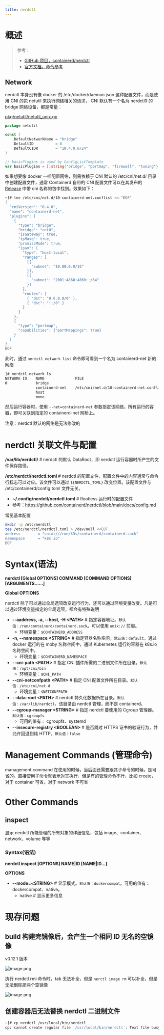 ```yaml
---
title: nerdctl
---
```


# 概述

> 参考：
>
> - [GitHub 项目，containerd/nerdctl](https://github.com/containerd/nerdctl)
> - [官方文档，命令参考](https://github.com/containerd/nerdctl#command-reference)

## Network

nerdctl 本身没有像 docker 的 /etc/docker/daemon.json 这种配置文件，而是使用 CNI 的包 netutil 来执行网络相关的请求， CNI 默认有一个名为 nerdctl0 的 bridge 网络设备，都是常量：

[pkg/netutil/netutil_unix.go](https://github.com/containerd/nerdctl/blob/v0.14.0/pkg/netutil/netutil_unix.go)

```go
package netutil

const (
	DefaultNetworkName = "bridge"
	DefaultID          = 0
	DefaultCIDR        = "10.4.0.0/24"
)

// basicPlugins is used by ConfigListTemplate
var basicPlugins = []string{"bridge", "portmap", "firewall", "tuning"}
```

如果想要像 docker 一样配置网络，则需依赖于 CNI 默认的 /etc/cni/net.d/ 目录中创建配置文件，通常 Containerd 自带的 CNI 配置文件可以在其发布的 [Release](https://github.com/containerd/containerd/releases) 中带 cni 名称的包中找到。效果如下：

```bash
~]# tee /etc/cni/net.d/10-containerd-net.conflist <<-"EOF"
{
  "cniVersion": "0.4.0",
  "name": "containerd-net",
  "plugins": [
    {
      "type": "bridge",
      "bridge": "cni0",
      "isGateway": true,
      "ipMasq": true,
      "promiscMode": true,
      "ipam": {
        "type": "host-local",
        "ranges": [
          [{
            "subnet": "10.88.0.0/16"
          }],
          [{
            "subnet": "2001:4860:4860::/64"
          }]
        ],
        "routes": [
          { "dst": "0.0.0.0/0" },
          { "dst": "::/0" }
        ]
      }
    },
    {
      "type": "portmap",
      "capabilities": {"portMappings": true}
    }
  ]
}
EOF
```

此时，通过 `nerdctl network list` 命令即可看到一个名为 containerd-net 新的网络

```bash
]# nerdctl network ls
NETWORK ID    NAME              FILE
0             bridge
              containerd-net    /etc/cni/net.d/10-containerd-net.conflist
              host
              none
```

然后运行容器时，使用 `--net=containerd-net` 参数指定该网络，所有运行的容器，即可关联到指定的 containerd-net 网桥上。

注意：nerdctl 默认的网络是无法修改的

# nerdctl 关联文件与配置

**/var/lib/nerdctl/** # nerdctl 的默认 DataRoot，即 nerdctl 运行容器时所产生的文件保存路径。

**/etc/nerdctl/nerdctl.toml** # nerdctl 的配置文件，配置文件中的内容通常与命令行标志可以对应。该文件可以通过 `${NERDCTL_TOML}` 改变位置。该配置文件与 /etc/containerd/config.toml 文件无关。

- **~/.config/nerdctl/nerdctl.toml** # Rootless 运行时的配置文件
- 参考：<https://github.com/containerd/nerdctl/blob/main/docs/config.md>

常见基本配置

```bash
mkdir -p /etc/nerdctl
tee /etc/nerdctl/nerdctl.toml > /dev/null <<EOF
address        = "unix:///run/k3s/containerd/containerd.sock"
namespace      = "k8s.io"
EOF
```

# Syntax(语法)

**nerdctl \[Global OPTIONS] COMMAND \[COMMAND OPTIONS] \[ARGUMENTS......]**

**Global OPTIONS**

nerdctl 除了可以通过全局选项改变运行行为，还可以通过环境变量改变。凡是可以通过环境变量指定的全局选项，都会有特殊说明

- **--aaddress, -a, --host, -H \<PATH>** # 指定容器地址。`默认值：/run/containerd/containerd.sock`。可以使用 `unix://` 前缀。
  - 环境变量：`$CONTAINERD_ADDRESS`
- **-n, --namespace \<STRING>** # 指定容器名称空间。`默认值：default`。通过 docker 运行的在 moby 名称空间中，通过 Kubernetes 运行的容器在 k8s.io 名称空间中。
  - 环境变量：`$CONTAINERD_NAMESPACE`
- **--cni-path \<PATH>** # 指定 CNI 插件所需的二进制文件所在目录。`默认值：/opt/cni/bin`
  - 环境变量：`$CNI_PATH`
- **--cni-netconfpath \<PATH>** # 指定 CNI 配置文件所在目录。`默认值：/etc/cni/net.d`
  - 环境变量：`$NETCONFPATH`
- **--data-root \<PATH>** # nerdctl 持久化数据所在目录。`默认值：/var/lib/nerdctl`。该目录由 nerdctl 管理，而不是 containerd。
- **--cgroup-manager \<STRING>** # 指定 nerdctl 要使用的 Cgroup 管理器。`默认值：cgroupfs`
  - 可用的值有： cgroupfs、systemd
- **--insecure-registry \<BOOLEAN>** # 是否跳过 HTTPS 证书的验证行为，并允许回退到纯 HTTP。`默认值：false`

# Management Commands (管理命令)

management command 在使用的时候，当后面还需要跟其子命令的时候，是可省的。直接使用子命令就表示对其执行，但是有的管理命令不行，比如 create，对于 container 可省，对于 network 不可省

# Other Commands

## inspect

显示 nerdctl 所能管理的所有对象的详细信息，包括 image、container、network、volume 等等

### Syntax(语法)

**nerdctl inspect \[OPTIONS] NAME|ID \[NAME|ID...]**

**OPTIONS**

- **--mode=\<STRING>** # 显示模式。`默认值：dockercompat`。可用的值有：dockercompat、native。
  - native # 显示更多信息

# 现存问题

## build 构建完镜像后，会产生一个相同 ID 无名的空镜像

v0.12.1 版本

![image.png](https://notes-learning.oss-cn-beijing.aliyuncs.com/ws1t24/1631632584319-b6131f0b-6269-422d-a203-045ab0b2538f.png)

执行 nerdctl rmi 命令时，tab 无法补全，但是 `nerctl image rm` 可以补全，但是无法删除那两个空镜像

![image.png](https://notes-learning.oss-cn-beijing.aliyuncs.com/ws1t24/1631632732271-b95cef43-e60b-4fd2-842a-1f0a80cb5dac.png)

## 创建容器后无法替换 nerdctl 二进制文件

```bash
~]# cp nerdctl /usr/local/bin/nerdctl 
cp: cannot create regular file '/usr/local/bin/nerdctl': Text file busy
```
